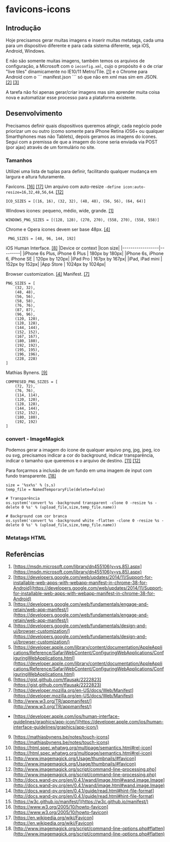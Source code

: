 # favicons-icons
## Introdução
Hoje precisamos gerar muitas imagens e inserir muitas metatags, cada uma para um dispositivo diferente e para cada sistema diferente, seja iOS, Android, Windows.

E não são somente muitas imagens, também temos os arquivos de configuração, a Microsoft com o ``` ieconfig.xml ```, cujo o propósito é o de criar "live tiles" dinamicamente no IE10/11 Metro/Tile. [[1]](https://msdn.microsoft.com/library/dn455106(v=vs.85).aspx) e o Chrome para Android com o ``` manifest.json ``` só que não em xml mas sim em JSON. [[2]](https://developers.google.com/web/updates/2014/11/Support-for-installable-web-apps-with-webapp-manifest-in-chrome-38-for-Android) [[3]](https://developers.google.com/web/fundamentals/engage-and-retain/web-app-manifest/)

A tarefa não foi apenas gerar/criar imagens mas sim aprender muita coisa nova e automatizar esse processo para a plataforma existente.

## Desenvolvimento
Precisamos definir quais dispositivos queremos atingir, cada negócio pode priorizar um ou outro (como somente para iPhone Retina iOS6+ ou qualquer Smarthphones mas não Tablets), depois geramos as imagens do ícones. Segui com a premissa de que a imagem do ícone seria enviada via POST (por ajax) através de um formulário no site.

### Tamanhos
Utilizei uma lista de tuplas para definir, facilitando qualquer mudança em largura e altura futuramente.

Favicons. [[16]](https://www.w3.org/2005/10/howto-favicon) [[17]](https://en.wikipedia.org/wiki/Favicon)
Um arquivo com auto-resize ` -define icon:auto-resize=16,32,48,56,64 `. [[12]](http://www.imagemagick.org/script/command-line-options.php#define)
```
ICO_SIZES = [(16, 16), (32, 32), (48, 48), (56, 56), (64, 64)]
```
Windows ícones: pequeno, médio, wide, grande. [[1]](https://msdn.microsoft.com/library/dn455106(v=vs.85).aspx)
```
WINDOWS_PNG_SIZES = [(128, 128), (270, 270), (558, 270), (558, 558)]
```
Chrome e Opera ícones devem ser base 48px. [[4]](https://developers.google.com/web/fundamentals/design-and-ui/browser-customization/)
```
 PNG_SIZES = [48, 96, 144, 192]
 ```
iOS Human Interface. [[8]](https://developer.apple.com/ios/human-interface-guidelines/graphics/app-icon/)
|Device or context |Icon size|
|------------------|---------|
|iPhone 6s Plus, iPhone 6 Plus | 180px by 180px|
|iPhone 6s, iPhone 6, iPhone SE | 120px by 120px|
|iPad Pro | 167px by 167px|
|iPad, iPad mini | 152px by 152px|
|App Store | 1024px by 1024px|

Browser customization. [[4]](https://developers.google.com/web/fundamentals/design-and-ui/browser-customization/)
Manifest. [[7]](https://developer.mozilla.org/en-US/docs/Web/Manifest)
```
PNG_SIZES = [
    (32, 32),
    (48, 48),
    (56, 56),
    (58, 58),
    (76, 76),
    (87, 87),
    (96, 96),
    (120, 120),
    (128, 128),
    (144, 144),
    (152, 152),
    (167, 167),
    (180, 180),
    (192, 192),
    (195, 195),
    (196, 196),
    (228, 228)
]
```
Mathias Bynens. [[9]](https://mathiasbynens.be/notes/touch-icons)
```
COMPRESED_PNG_SIZES = [
    (72, 72),
    (76, 76),
    (114, 114),
    (120, 120),
    (128, 128),
    (144, 144),
    (152, 152),
    (180, 180),
    (192, 192)
] 
```

### convert - ImageMagick
Podemos gerar a imagem do ícone de qualquer arquivo png, jpg, jpeg, ico ou svg, precisamos indicar a cor do background, indicar transparência, indicar o tamanho que queremos e o arquivo de destino. [[11]](http://www.imagemagick.org/Usage/thumbnails/#favicon) [[12]](http://www.imagemagick.org/script/command-line-processing.php) 

Para forçarmos a inclusão de um fundo em uma imagem de input com fundo transparente.  [[18]](http://www.imagemagick.org/script/command-line-options.php#flatten)
```
size = '%sx%s' % (s,s)
temp_file = NamedTemporaryFile(delete=False)

# Transparência
os.system('convert %s -background transparent -clone 0 -resize %s -delete 0 %s' % (upload_file,size,temp_file.name))

# Background com cor branca
os.system('convert %s -background white -flatten -clone 0 -resize %s -delete 0 %s' % (upload_file,size,temp_file.name))
```

### Metatags HTML

## Referências
1. [https://msdn.microsoft.com/library/dn455106(v=vs.85).aspx](https://msdn.microsoft.com/library/dn455106(v=vs.85).aspx)
2. [https://developers.google.com/web/updates/2014/11/Support-for-installable-web-apps-with-webapp-manifest-in-chrome-38-for-Android](https://developers.google.com/web/updates/2014/11/Support-for-installable-web-apps-with-webapp-manifest-in-chrome-38-for-Android)
3. [https://developers.google.com/web/fundamentals/engage-and-retain/web-app-manifest/](https://developers.google.com/web/fundamentals/engage-and-retain/web-app-manifest/)
4. [https://developers.google.com/web/fundamentals/design-and-ui/browser-customization/](https://developers.google.com/web/fundamentals/design-and-ui/browser-customization/)
5. [https://developer.apple.com/library/content/documentation/AppleApplications/Reference/SafariWebContent/ConfiguringWebApplications/ConfiguringWebApplications.html](https://developer.apple.com/library/content/documentation/AppleApplications/Reference/SafariWebContent/ConfiguringWebApplications/ConfiguringWebApplications.html)
6. [https://gist.github.com/tfausak/2222823](https://gist.github.com/tfausak/2222823)
7. [https://developer.mozilla.org/en-US/docs/Web/Manifest](https://developer.mozilla.org/en-US/docs/Web/Manifest)
8. [http://www.w3.org/TR/appmanifest/](http://www.w3.org/TR/appmanifest/)
- [https://developer.apple.com/ios/human-interface-guidelines/graphics/app-icon/](https://developer.apple.com/ios/human-interface-guidelines/graphics/app-icon/)
9. [https://mathiasbynens.be/notes/touch-icons](https://mathiasbynens.be/notes/touch-icons)
10. [https://html.spec.whatwg.org/multipage/semantics.html#rel-icon](https://html.spec.whatwg.org/multipage/semantics.html#rel-icon)
11. [http://www.imagemagick.org/Usage/thumbnails/#favicon](http://www.imagemagick.org/Usage/thumbnails/#favicon)
12. [http://www.imagemagick.org/script/command-line-processing.php](http://www.imagemagick.org/script/command-line-processing.php)
13. [http://docs.wand-py.org/en/0.4.1/wand/image.html#wand.image.Image](http://docs.wand-py.org/en/0.4.1/wand/image.html#wand.image.Image)
14. [http://docs.wand-py.org/en/0.4.1/guide/read.html#hint-file-format](http://docs.wand-py.org/en/0.4.1/guide/read.html#hint-file-format)
15. [https://w3c.github.io/manifest/](https://w3c.github.io/manifest/)
16. [https://www.w3.org/2005/10/howto-favicon](https://www.w3.org/2005/10/howto-favicon)
17. [https://en.wikipedia.org/wiki/Favicon](https://en.wikipedia.org/wiki/Favicon)
18. [http://www.imagemagick.org/script/command-line-options.php#flatten](http://www.imagemagick.org/script/command-line-options.php#flatten)
